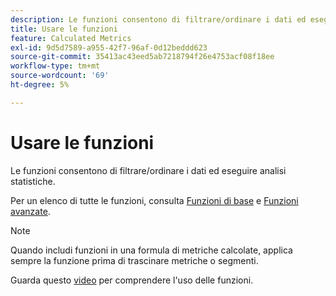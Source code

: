 ```yaml
---
description: Le funzioni consentono di filtrare/ordinare i dati ed eseguire analisi statistiche.
title: Usare le funzioni
feature: Calculated Metrics
exl-id: 9d5d7589-a955-42f7-96af-0d12beddd623
source-git-commit: 35413ac43eed5ab7218794f26e4753acf08f18ee
workflow-type: tm+mt
source-wordcount: '69'
ht-degree: 5%

---
```


# Usare le funzioni

Le funzioni consentono di filtrare/ordinare i dati ed eseguire analisi statistiche.

Per un elenco di tutte le funzioni, consulta [Funzioni di base](/help/components/c-calcmetrics/cm-reference/cm-functions.md) e [Funzioni avanzate](/help/components/c-calcmetrics/cm-reference/cm-adv-functions.md).

>[!NOTE]
>
>Quando includi funzioni in una formula di metriche calcolate, applica sempre la funzione prima di trascinare metriche o segmenti.

Guarda questo [video](https://youtu.be/SSyWvomnewI) per comprendere l&#39;uso delle funzioni.
